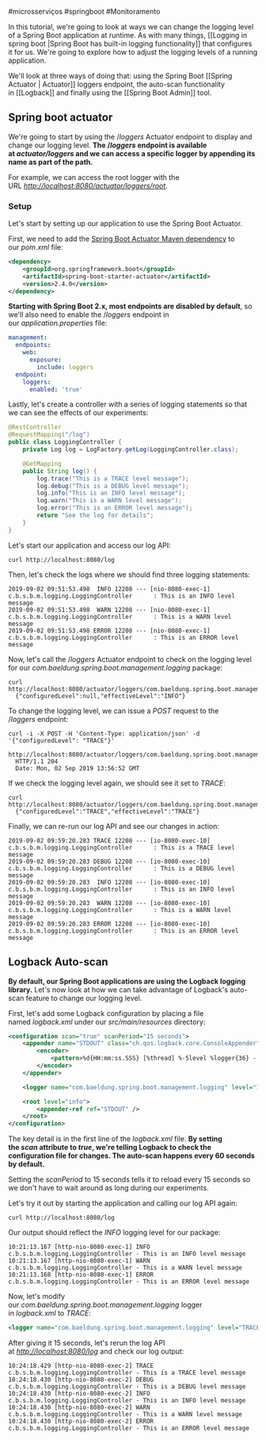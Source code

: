 #microsserviços #springboot #Monitoramento 

In this tutorial, we're going to look at ways we can change the logging level of a Spring Boot application at runtime. As with many things, [[Logging in spring boot |Spring Boot has built-in logging functionality]] that configures it for us. We're going to explore how to adjust the logging levels of a running application.

We'll look at three ways of doing that: using the Spring Boot [[Spring Actuator | Actuator]] loggers endpoint, the auto-scan functionality in [[Logback]] and finally using the [[Spring Boot Admin]] tool.

## Spring boot actuator

We're going to start by using the /_loggers_ Actuator endpoint to display and change our logging level. **The /_loggers_ endpoint is available at _actuator/loggers_ and we can access a specific logger by appending its name as part of the path.**

For example, we can access the root logger with the URL [_http://localhost:8080/actuator/loggers/root_](http://localhost:8080/actuator/loggers/root).

### Setup

Let's start by setting up our application to use the Spring Boot Actuator.

First, we need to add the [Spring Boot Actuator Maven dependency](https://search.maven.org/search?q=spring-boot-starter-actuator) to our _pom.xml_ file:

```xml
<dependency>
    <groupId>org.springframework.boot</groupId>
    <artifactId>spring-boot-starter-actuator</artifactId>
    <version>2.4.0</version>
</dependency>
```

**Starting with Spring Boot 2.x, most endpoints are disabled by default**, so we'll also need to enable the /_loggers_ endpoint in our _application.properties_ file:

```yaml
management:
  endpoints:
    web:
      exposure:
        include: loggers
  endpoint:
    loggers:
      enabled: 'true'
```

Lastly, let's create a controller with a series of logging statements so that we can see the effects of our experiments:

```java
@RestController
@RequestMapping("/log")
public class LoggingController {
    private Log log = LogFactory.getLog(LoggingController.class);

    @GetMapping
    public String log() {
        log.trace("This is a TRACE level message");
        log.debug("This is a DEBUG level message");
        log.info("This is an INFO level message");
        log.warn("This is a WARN level message");
        log.error("This is an ERROR level message");
        return "See the log for details";
    }
}
```

Let's start our application and access our log API:

```shell
curl http://localhost:8080/log
```

Then, let's check the logs where we should find three logging statements:

```shell
2019-09-02 09:51:53.498  INFO 12208 --- [nio-8080-exec-1] c.b.s.b.m.logging.LoggingController      : This is an INFO level message
2019-09-02 09:51:53.498  WARN 12208 --- [nio-8080-exec-1] c.b.s.b.m.logging.LoggingController      : This is a WARN level message
2019-09-02 09:51:53.498 ERROR 12208 --- [nio-8080-exec-1] c.b.s.b.m.logging.LoggingController      : This is an ERROR level message
```

Now, let's call the /_loggers_ Actuator endpoint to check on the logging level for our _com.baeldung.spring.boot.management.logging_ package:

```shell
curl http://localhost:8080/actuator/loggers/com.baeldung.spring.boot.management.logging
  {"configuredLevel":null,"effectiveLevel":"INFO"}
```

To change the logging level, we can issue a _POST_ request to the /_loggers_ endpoint:

```shell
curl -i -X POST -H 'Content-Type: application/json' -d '{"configuredLevel": "TRACE"}'
  http://localhost:8080/actuator/loggers/com.baeldung.spring.boot.management.logging
  HTTP/1.1 204
  Date: Mon, 02 Sep 2019 13:56:52 GMT
```

If we check the logging level again, we should see it set to _TRACE_:

```shell
curl http://localhost:8080/actuator/loggers/com.baeldung.spring.boot.management.logging
  {"configuredLevel":"TRACE","effectiveLevel":"TRACE"}
```

Finally, we can re-run our log API and see our changes in action:

```shell
2019-09-02 09:59:20.283 TRACE 12208 --- [io-8080-exec-10] c.b.s.b.m.logging.LoggingController      : This is a TRACE level message
2019-09-02 09:59:20.283 DEBUG 12208 --- [io-8080-exec-10] c.b.s.b.m.logging.LoggingController      : This is a DEBUG level message
2019-09-02 09:59:20.283  INFO 12208 --- [io-8080-exec-10] c.b.s.b.m.logging.LoggingController      : This is an INFO level message
2019-09-02 09:59:20.283  WARN 12208 --- [io-8080-exec-10] c.b.s.b.m.logging.LoggingController      : This is a WARN level message
2019-09-02 09:59:20.283 ERROR 12208 --- [io-8080-exec-10] c.b.s.b.m.logging.LoggingController      : This is an ERROR level message
```

## Logback Auto-scan

**By default, our Spring Boot applications are using the Logback logging library.** Let's now look at how we can take advantage of Logback's auto-scan feature to change our logging level.

First, let's add some Logback configuration by placing a file named _logback.xml_ under our _src/main/resources_ directory:

```xml
<configuration scan="true" scanPeriod="15 seconds">
    <appender name="STDOUT" class="ch.qos.logback.core.ConsoleAppender">
        <encoder>
            <pattern>%d{HH:mm:ss.SSS} [%thread] %-5level %logger{36} - %msg%n</pattern>
        </encoder>
    </appender>

    <logger name="com.baeldung.spring.boot.management.logging" level="INFO" />

    <root level="info">
        <appender-ref ref="STDOUT" />
    </root>
</configuration>
```

The key detail is in the first line of the _logback.xml_ file. **By setting the _scan_ attribute to _true_, we're telling Logback to check the configuration file for changes. The auto-scan happens every 60 seconds by default.**

Setting the _scanPeriod_ to 15 seconds tells it to reload every 15 seconds so we don't have to wait around as long during our experiments.

Let's try it out by starting the application and calling our log API again:

```shell
curl http://localhost:8080/log
```

Our output should reflect the _INFO_ logging level for our package:

```shell
10:21:13.167 [http-nio-8080-exec-1] INFO  c.b.s.b.m.logging.LoggingController - This is an INFO level message
10:21:13.167 [http-nio-8080-exec-1] WARN  c.b.s.b.m.logging.LoggingController - This is a WARN level message
10:21:13.168 [http-nio-8080-exec-1] ERROR c.b.s.b.m.logging.LoggingController - This is an ERROR level message
```

Now, let's modify our _com.baeldung.spring.boot.management.logging_ logger in _logback.xml_ to _TRACE_:

```xml
<logger name="com.baeldung.spring.boot.management.logging" level="TRACE" />
```

After giving it 15 seconds, let's rerun the log API at [_http://localhost:8080/log_](http://localhost:8080/log) and check our log output:

```shell
10:24:18.429 [http-nio-8080-exec-2] TRACE c.b.s.b.m.logging.LoggingController - This is a TRACE level message
10:24:18.430 [http-nio-8080-exec-2] DEBUG c.b.s.b.m.logging.LoggingController - This is a DEBUG level message
10:24:18.430 [http-nio-8080-exec-2] INFO  c.b.s.b.m.logging.LoggingController - This is an INFO level message
10:24:18.430 [http-nio-8080-exec-2] WARN  c.b.s.b.m.logging.LoggingController - This is a WARN level message
10:24:18.430 [http-nio-8080-exec-2] ERROR c.b.s.b.m.logging.LoggingController - This is an ERROR level message
```

